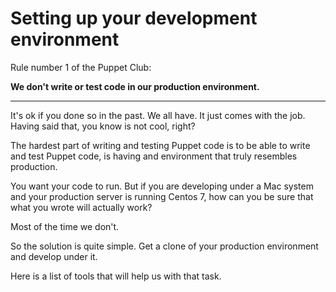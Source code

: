 # Setting up your development environment

Rule number 1 of the Puppet Club:

**We don't write or test code in our production environment.**


---

It's ok if you done so in the past. We all have. It just comes with the job. Having said that, you know is not cool, right?

The hardest part of writing and testing Puppet code is to be able to write and test Puppet code, is having and environment that truly resembles production.

You want your code to run. But if you are developing under a Mac system and your production server is running Centos 7, how can you be sure that what you wrote will actually work?

Most of the time we don't. 

So the solution is quite simple. Get a clone of your production environment and develop under it.

Here is a list of tools that will help us with that task.



